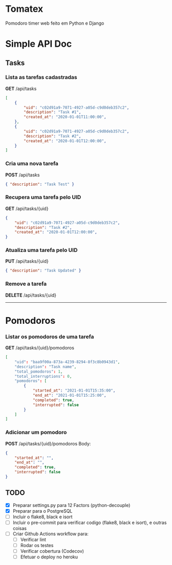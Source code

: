 # Tomatex

Pomodoro timer web feito em Python e Django

# Simple API Doc

## Tasks

### Lista as tarefas cadastradas
**GET** /api/tasks

```json
[
    {
        "uid": "c02d91a9-7071-4927-a05d-c9d0deb357c2",
        "description": "Task #1",
        "created_at": "2020-01-01T11:00:00",
    },
    {
        "uid": "c02d91a9-7071-4927-a05d-c9d0deb357c2",
        "description": "Task #2",
        "created_at": "2020-01-01T12:00:00",
    }
]
```

### Cria uma nova tarefa
**POST** /api/tasks

```json
{ "description": "Task Test" }
```

### Recupera uma tarefa pelo UID
**GET** /api/tasks/{uid}

```json
{
    "uid": "c02d91a9-7071-4927-a05d-c9d0deb357c2",
    "description": "Task #2",
    "created_at": "2020-01-01T12:00:00",
}
```

### Atualiza uma tarefa pelo UID
**PUT** /api/tasks/{uid}

```json
{ "description": "Task Updated" }
```

### Remove a tarefa
**DELETE** /api/tasks/{uid}

---

# Pomodoros

### Listar os pomodoros de uma tarefa
**GET** /api/tasks/{uid}/pomodoros

```json
[
    "uid": "baa9f00a-873a-4239-8294-8f3c8b0943d1",
    "description": "Task name",
    "total_pomodoros": 1,
    "total_interruptions": 0,
    "pomodoros": [
        {
            "started_at": "2021-01-01T15:35:00",
            "end_at": "2021-01-01T15:25:00",
            "completed": true,
            "interrupted": false
        }
    ]
]
```

### Adicionar um pomodoro
**POST** /api/tasks/{uid}/pomodoros
Body:

```json
{
    "started_at": "",
    "end_at": "",
    "completed": true,
    "interrupted": false
}
```

## TODO

- [x] Preparar settings.py para 12 Factors (python-decouple)
- [x] Preparar para o PostgreSQL
- [ ] Incluir o flake8, black e isort
- [ ] Incluir o pre-commit para verificar codigo (flake8, black e isort), e outras coisas
- [ ] Criar Github Actions workflow para:
    - [ ] Verificar lint
    - [ ] Rodar os testes
    - [ ] Verificar cobertura (Codecov)
    - [ ] Efetuar o deploy no heroku
